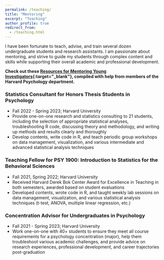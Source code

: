 ```yaml
---
permalink: /teaching/
title: "Mentoring"
excerpt: "Teaching"
author_profile: true
redirect_from: 
  - /teaching.html
---
```


I have been fortunate to teach, advise, and train several dozen undergraduate students and research assistants. I am passionate about mentoring, and strive to guide my students through complex content and skills while supporting their overall academic and professional development. 

**Check out these [Resources for Mentoring Young Investigators](https://sites.google.com/g.harvard.edu/harvardpsychmentoring/){:target="_blank"}, compiled with help from members of the Harvard Psychology department.**           

### Statistics Consultant for Honors Thesis Students in Psychology
* Fall 2022 - Spring 2023; Harvard University       
* Provide one-on-one research and statistics consulting to 21 students, including the selection of appropriate statistical analyses, troubleshooting R code, discussing theory and methodology, and writing up methods and results clearly and thoroughly      
* Develop contents, write code in R, and teach periodic group workshops on data management, visualization, and various intermediate and advanced statistical analysis techniques 

### Teaching Fellow for PSY 1900: Introduction to Statistics for the Behavioral Sciences
* Fall 2021, Spring 2022; Harvard University        
* Received Harvard Derek Bok Center Award for Excellence in Teaching in both semesters, awarded based on student evaluations
* Developed contents, wrote code in R, and taught weekly lab sessions on data management, visualization, and various statistical analysis techniques (t-test, ANOVA, multiple linear regression, etc.)

### Concentration Advisor for Undergraduates in Psychology
* Fall 2021 - Spring 2023; Harvard University        
* Work one-on-one with 40+ students to ensure they meet all course requirements for a psychology concentration (major), help them troubleshoot various academic challenges, and provide advice on research experiences, professional development, and career trajectories post-graduation    


